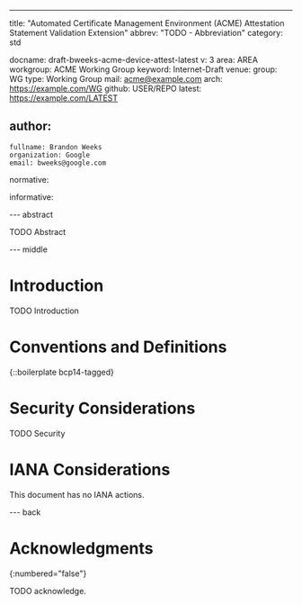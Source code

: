 ---
title: "Automated Certificate Management Environment (ACME) Attestation Statement Validation Extension"
abbrev: "TODO - Abbreviation"
category: std

docname: draft-bweeks-acme-device-attest-latest
v: 3
area: AREA
workgroup: ACME Working Group
keyword: Internet-Draft
venue:
  group: WG
  type: Working Group
  mail: acme@example.com
  arch: https://example.com/WG
  github: USER/REPO
  latest: https://example.com/LATEST

author:
 -
    fullname: Brandon Weeks
    organization: Google
    email: bweeks@google.com

normative:

informative:


--- abstract

TODO Abstract


--- middle

# Introduction

TODO Introduction


# Conventions and Definitions

{::boilerplate bcp14-tagged}


# Security Considerations

TODO Security


# IANA Considerations

This document has no IANA actions.


--- back

# Acknowledgments
{:numbered="false"}

TODO acknowledge.
